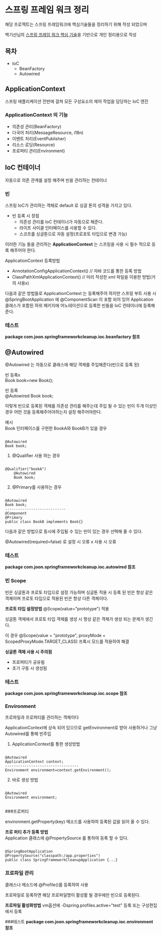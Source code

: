 # 스프링 프레임 워크 정리

해당 프로젝트는 스프링 프레임워크에 핵심기술들을 정리하기 위해 작성 되었으며 

백기선님의 [스프링 프레임 워크 핵심 기술]( https://www.inflearn.com/course/spring-framework_core/dashboard )을 기반으로 개인 정리용으로 작성

## 목차
+ IoC
  + BeanFactory
  + Autowired

## ApplicationContext 
스프링 애플리케이션 전반에 걸쳐 모든 구성요소의 제어 작업을 담당하는 IoC 엔진

### ApplicationContext 의 기능
+ 의존성 관리(BeanFactory)
+ 다국어 처리(MessageResource,  i18n)
+ 이벤트 처리(EventPublisher)
+ 리소스 로딩(Resource)
+ 프로퍼티 관리(Environment)


## IoC 컨테이너
자동으로 의존 관계를 설정 해주며 빈을 관리하는 컨테이너

### 빈
스프링 IoC가 관리하는 객체로 default 로 싱글 톤의 성격을 가지고 있다.

+ 빈 등록 시 장점
  +  의존성 관리를 IoC 컨테이너가 자동으로 해준다.
  +  라이프 사이클 인터페이스를 사용할 수 있다.
  +  스코프를 싱글톤으로 자동 설정(프로포토 타입으로 변경 가능)
    


이러한 기능 들을 관리하는  __ApplicationContext__ 는 스프링을 사용 시 필수 적으로 등록 해주어야 한다.

ApplicationContext 등록방법
+ AnnotationConfigApplicationContext() // 자바 코드를 통한 등록 방법
+ ClassPathXmlApplicationContext() // 미리 작성한 xml 파일을 이용한 방법(거의 사용x)

다음과 같은 방법들로 ApplicationContext 는 등록해주어 하지만 스프링 부트 사용 시 @SpringBootApplication 에
@ComponentScan 이 포함 되어 있어 Application 클래스가 포함된 하위 패키지에 어노테이션으로 등록한 빈들을 IoC 컨테이너에 등록해준다.

###  테스트
__package com.joon.springframeworkcleanup.ioc.beanfactory 참조__

## @Autowired
@Autowired 는 자동으로 클래스에 해당 객체를 주입해준다(빈으로 등록 된)


빈 등록x <br>
Book book=new Book();

빈 등록 <br>
@Autowired
Book book;

이렇게 빈으로 등록된 객체를 의존성 관리를 해주는데  주입 될 수 있는 빈이 두개 이상인 경우 
어떤 것을 등록해주어야하는지 설정 해주어야한다.

예시<br>
Book 인터페이스를 구현한 BookA와 BookB가 있을 경우<br>
<pre><code>
@Autowired
Book book;
</code></pre>


1. @Qualifier 사용 하는 경우
<pre><code>
@Qualifier("bookA")
    @Autowired
    Book book;
</code></pre>
2. @Primary를 사용하는 경우
<pre><code>
@Autowired
Book book;
----------------------------
@Component
@Primary
public class BookB implements Book{}
</code></pre>

다음과 같은 방법으로 동시에 주입될 수 있는 빈이 있는 경우 선택해 줄 수 있다.


@Autowired(required=false) 로 설정 시 오류 x 사용 시 오류
### 테스트
__package com.joon.springframeworkcleanup.ioc.autowired 참조__


### 빈 Scope

빈은 싱글톤과 프로토 타입으로 설정 가능하며 싱글톤 적용 시 등록 된 빈은 항상 같은 객체이며
프로토 타입으로 적용된 빈은 항상 다른 객체이다.

**프로토 타입 설정방법**
@Scope(value="prototype") 적용


싱글톤 객체에서 프로토 타입 객체를 생성 시 항상 같은 객체가 생성 되는 문제가 생긴다.

이 경우  @Scope(value = "prototype", proxyMode = ScopedProxyMode.TARGET_CLASS)
프록시 모드를 적용하여 해결

**싱글톤 객체 사용 시 주의점**
+ 프로퍼티가 공유됨
+ 초기 구동 시 생성됨

### 테스트
__package com.joon.springframeworkcleanup.ioc.scope 참조__



### Environment
프로파일과 프로퍼티를 관리하는 객체이다

ApplicationContext에 상속 되어 있으므로 getEnvironment로 받아 사용하거나
그냥 Autowired를 통해 빈주입

1. ApplicationContext를 통한 생성방법
<pre><code>
@Autowired
ApplicationContext context;
----------------------------------
Environment environment=context.getEnvironment();
</code></pre>
2. 바로 생성 방법
<pre><code>
@Autowired
Environment environment;

</code></pre>

###프로퍼티 

environment.getProperty(key) 메소드를 사용하여 등록된 값을 읽어 올 수 있다.

**프로 퍼티 추가 등록 방법** <br>
Application 클래스에 @PropertySource 를 통하여 등록 할 수 있다.
<pre><code>
@SpringBootApplication
@PropertySource("classpath:/app.properties")
public class SpringFrameworkCleanupApplication {...}
</code></pre>


### 프로파일 관리 

클래스나 메소드에 @Profile()를 등록하여 사용

프로파일로 등록하면 해당 프로파일명이 활성활 될 경우에만 빈으로 등록된다.

**프로파일 활성화방법**
vm옵션에 -Dspring.profiles.active="test" 등록
또는 구성편집에서 등록


###테스트
__package com.joon.springframeworkcleanup.ioc.environment 참조__




